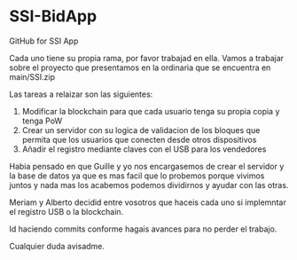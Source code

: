 # SSI-BidApp
GitHub for SSI App

Cada uno tiene su propia rama, por favor trabajad en ella. 
Vamos a trabajar sobre el proyecto que presentamos en la ordinaria que se encuentra en main/SSI.zip

Las tareas a relaizar son las siguientes:

1. Modificar la blockchain para que cada usuario tenga su propia copia y tenga PoW
2. Crear un servidor con su logica de validacion de los bloques que permita que los usuarios que conecten desde otros dispositivos
3. Añadir el registro mediante claves con el USB para los vendedores 

Habia pensado en que Guille y yo nos encargasemos de crear el servidor y la base de datos ya que es mas facil que lo probemos porque vivimos juntos y nada mas los acabemos podemos dividirnos y ayudar con las otras.

Meriam y Alberto decidid entre vosotros que haceis cada uno si implemntar el registro USB o la blockchain.

Id haciendo commits conforme hagais avances para no perder el trabajo. 

Cualquier duda avisadme.

